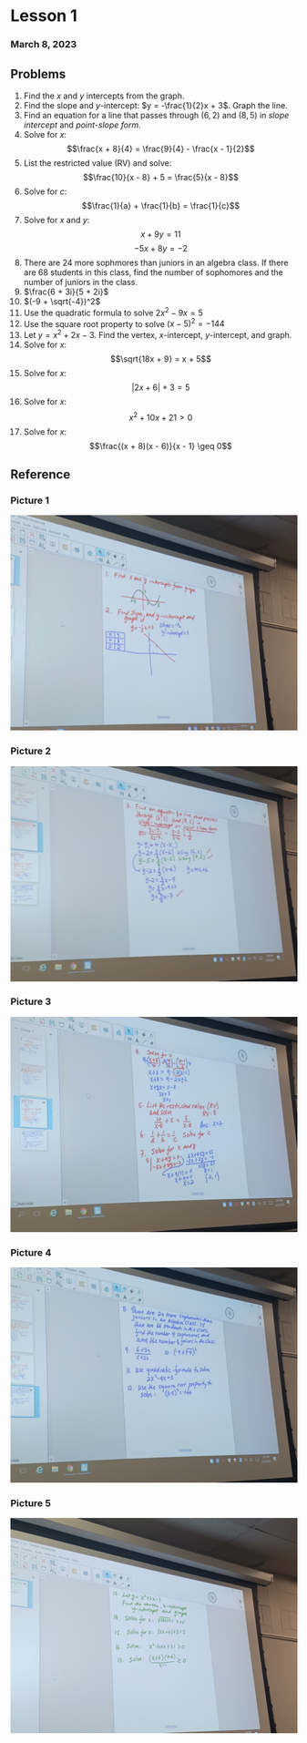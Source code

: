 # Lesson 1 #
### March 8, 2023 ###

## Problems ##
1. Find the $x$ and $y$ intercepts from the graph.
2. Find the slope and $y$-intercept: $y = -\frac{1}{2}x + 3$. Graph the line.
3. Find an equation for a line that passes through $(6, 2)$ and $(8, 5)$ in *slope intercept* and *point-slope form*.
4. Solve for $x$: $$\frac{x + 8}{4} = \frac{9}{4} - \frac{x - 1}{2}$$
5. List the restricted value (RV) and solve: $$\frac{10}{x - 8} + 5 = \frac{5}{x - 8}$$
6. Solve for $c$: $$\frac{1}{a} + \frac{1}{b} = \frac{1}{c}$$
7. Solve for $x$ and $y$: $$x + 9y = 11$$ $$-5x + 8y = -2$$
8. There are 24 more sophmores than juniors in an algebra class. If there are 68 students in this class, find the number of sophomores and the number of juniors in the class.
9. $\frac{6 + 3i}{5 + 2i}$
10. $(-9 + \sqrt{-4})^2$
11. Use the quadratic formula to solve $2x^2 - 9x = 5$
12. Use the square root property to solve $(x - 5)^2 = -144$
13. Let $y = x^2 + 2x - 3$. Find the vertex, $x$-intercept, $y$-intercept, and graph.
14. Solve for $x$: $$\sqrt{18x + 9} = x + 5$$
15. Solve for $x$: $$|2x + 6| + 3 = 5$$
16. Solve for $x$: $$x^2 + 10x + 21 > 0$$
17. Solve for $x$: $$\frac{(x + 8)(x - 6)}{x - 1} \geq 0$$

## Reference ##
### Picture 1 ###
![Picture 1](Class_Material/Lesson1_Pic1.jpeg "Picture 1")

### Picture 2 ###
![Picture 2](Class_Material/Lesson1_Pic2.jpeg "Picture 2")

### Picture 3 ###
![Picture 3](Class_Material/Lesson1_Pic3.jpeg "Picture 3")

### Picture 4 ###
![Picture 4](Class_Material/Lesson1_Pic4.jpeg "Picture 4")

### Picture 5 ###
![Picture 5](Class_Material/Lesson1_Pic5.jpeg "Picture 5")
